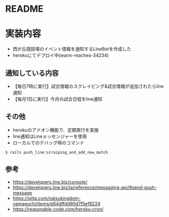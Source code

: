 # README

# 実装内容
- 西が丘競技場のイベント情報を通知するLineBotを作成した
- herokuにてデプロイ中(warm-reaches-34234)

## 通知している内容
- 【毎日7時に実行】試合情報のスクレイピング&試合情報が追加されたらline通知
- 【毎月1日に実行】今月の試合日程をline通知

## その他
- herokuのアドオン機能で、定期実行を実施
- line通知はLineメッセンジャーを使用
- ローカルでのデバッグ時のコマンド  
```
$ rails push_line:scraiping_and_add_new_match      
```

## 参考
- https://developers.line.biz/console/
- https://developers.line.biz/ja/reference/messaging-api/#send-push-message
- https://qiita.com/natsukingdom-yamaguchi/items/e84dffdd90d7f5ef8224
- https://reasonable-code.com/heroku-cron/
